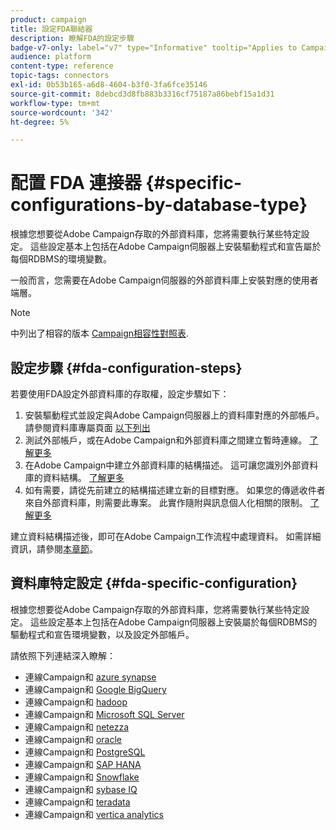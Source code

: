 ```yaml
---
product: campaign
title: 設定FDA聯結器
description: 瞭解FDA的設定步驟
badge-v7-only: label="v7" type="Informative" tooltip="Applies to Campaign Classic v7 only"
audience: platform
content-type: reference
topic-tags: connectors
exl-id: 0b53b165-a6d8-4604-b3f0-3fa6fce35146
source-git-commit: 8debcd3d8fb883b3316cf75187a86bebf15a1d31
workflow-type: tm+mt
source-wordcount: '342'
ht-degree: 5%

---
```


# 配置 FDA 連接器 {#specific-configurations-by-database-type}



根據您想要從Adobe Campaign存取的外部資料庫，您將需要執行某些特定設定。 這些設定基本上包括在Adobe Campaign伺服器上安裝驅動程式和宣告屬於每個RDBMS的環境變數。

一般而言，您需要在Adobe Campaign伺服器的外部資料庫上安裝對應的使用者端層。

>[!NOTE]
>
>中列出了相容的版本 [Campaign相容性對照表](../../rn/using/compatibility-matrix.md#FederatedDataAccessFDA).

## 設定步驟 {#fda-configuration-steps}

若要使用FDA設定外部資料庫的存取權，設定步驟如下：

1. 安裝驅動程式並設定與Adobe Campaign伺服器上的資料庫對應的外部帳戶。 請參閱資料庫專屬頁面 [以下列出](#fda-specific-configuration)
1. 測試外部帳戶，或在Adobe Campaign和外部資料庫之間建立暫時連線。 [了解更多](../../installation/using/connecting-to-database.md)
1. 在Adobe Campaign中建立外部資料庫的結構描述。 這可讓您識別外部資料庫的資料結構。 [了解更多](../../installation/using/creating-data-schema.md)
1. 如有需要，請從先前建立的結構描述建立新的目標對應。 如果您的傳遞收件者來自外部資料庫，則需要此專案。 此實作隨附與訊息個人化相關的限制。 [了解更多](../../installation/using/defining-data-mapping.md)

建立資料結構描述後，即可在Adobe Campaign工作流程中處理資料。 如需詳細資訊，請參閱[本章節](../../workflow/using/accessing-an-external-database--fda-.md)。

## 資料庫特定設定 {#fda-specific-configuration}

根據您想要從Adobe Campaign存取的外部資料庫，您將需要執行某些特定設定。 這些設定基本上包括在Adobe Campaign伺服器上安裝屬於每個RDBMS的驅動程式和宣告環境變數，以及設定外部帳戶。

請依照下列連結深入瞭解：

* 連線Campaign和 [azure synapse](../../installation/using/configure-fda-synapse.md)
* 連線Campaign和 [Google BigQuery](../../installation/using/configure-fda-google-big-query.md)
* 連線Campaign和 [hadoop](../../installation/using/configure-fda-hadoop.md)
* 連線Campaign和 [Microsoft SQL Server](../../installation/using/configure-fda-sql.md)
* 連線Campaign和 [netezza](../../installation/using/configure-fda-netezza.md)
* 連線Campaign和 [oracle](../../installation/using/configure-fda-oracle.md)
* 連線Campaign和 [PostgreSQL](../../installation/using/configure-fda-postgresql.md)
* 連線Campaign和 [SAP HANA](../../installation/using/configure-fda-sap-hana.md)
* 連線Campaign和 [Snowflake](../../installation/using/configure-fda-snowflake.md)
* 連線Campaign和 [sybase IQ](../../installation/using/configure-fda-sybase.md)
* 連線Campaign和 [teradata](../../installation/using/configure-fda-teradata.md)
* 連線Campaign和 [vertica analytics](../../installation/using/configure-fda-vertica.md)
